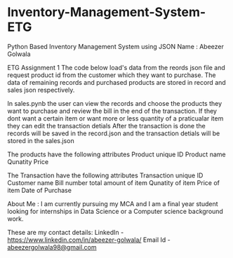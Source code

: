 # Inventory-Management-System-ETG
Python Based Inventory Management System using JSON
Name : Abeezer Golwala

ETG Assignment 1 
The code below load's data from the reords json file and request product id from the customer which they want to purchase. 
The data of remaining records and purchased products are stored in record and sales json respectively.   

In sales.pynb the user can view the records and choose the products they want to purchase and review the bill in the end of the transaction.
If they dont want a certain item or want more or less quantity of a praticualar item they can edit the transaction detials 
After the transaction is done the records will be saved in the record.json and the transaction detials will be stored in the sales.json

The products have the following attributes
  Product unique ID
  Product name
  Qunatity
  Price

The Transaction have the following attributes
  Transaction unique ID
  Customer name
  Bill number
  total amount of item
  Qunatity of item 
  Price of item
  Date of Purchase
  
About Me :
I am currently pursuing my MCA and I am a final year student looking for internships in Data Science or a Computer science background work.

These are my contact details:
LinkedIn - https://www.linkedin.com/in/abeezer-golwala/ 
Email Id - abeezergolwala98@gmail.com
